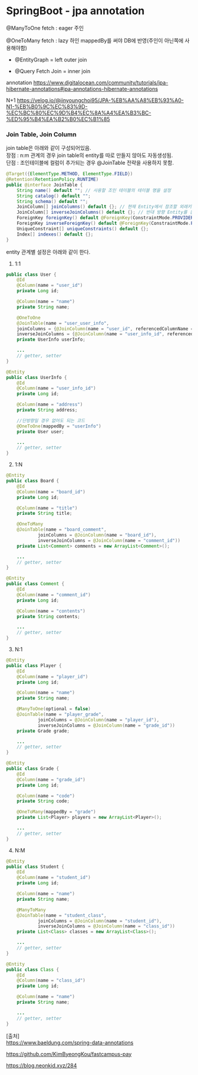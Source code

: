 # SpringBoot - jpa annotation

@ManyToOne
fetch : eager
주인

@OneToMany
fetch : lazy
하인
mappedBy를 써야 DB에 반영(주인이 아닌쪽에 사용해야함)

- @EntityGraph = left outer join

- @Query Fetch Join = inner join

annotation
https://www.digitalocean.com/community/tutorials/jpa-hibernate-annotations#jpa-annotations-hibernate-annotations

N+1
https://velog.io/@jinyoungchoi95/JPA-%EB%AA%A8%EB%93%A0-N1-%EB%B0%9C%EC%83%9D-%EC%BC%80%EC%9D%B4%EC%8A%A4%EA%B3%BC-%ED%95%B4%EA%B2%B0%EC%B1%85

### Join Table, Join Column

join table은 아래와 같이 구성되어있음.<br/>
장점 : n:m 관계의 경우 join table의 entity를 따로 만들지 않아도 자동생성됨. <br/>
단점 : 조인테이블에 컬럼이 추가되는 경우 @JoinTable 전략을 사용하지 못함. <br/>

```java
@Target({ElementType.METHOD, ElementType.FIELD})
@Retention(RetentionPolicy.RUNTIME)
public @interface JoinTable {
    String name() default ""; // 사용할 조인 테이블의 테이블 명을 설정
    String catalog() default "";
    String schema() default "";
    JoinColumn[] joinColumns() default {}; // 현재 Entity에서 참조할 외래키(fk)를 설정
    JoinColumn[] inverseJoinColumns() default {}; // 반대 방향 Entity를 참조할 외래키(fk)를 설정
    ForeignKey foreignKey() default @ForeignKey(ConstraintMode.PROVIDER_DEFAULT);
    ForeignKey inverseForeignKey() default @ForeignKey(ConstraintMode.PROVIDER_DEFAULT);
    UniqueConstraint[] uniqueConstraints() default {};
    Index[] indexes() default {};
}
```

entity 관계별 설정은 아래와 같이 한다.<br/>

1. 1:1

```java
public class User {
    @Id
    @Column(name = "user_id")
    private Long id;

    @Column(name = "name")
    private String name;

    @OneToOne
    @JoinTable(name = "user_user_info",
    joinColumns = {@JoinColumn(name = "user_id", referencedColumnName = "user_id")},
    inverseJoinColumns = {@JoinColumn(name = "user_info_id", referencedColumnName = "user_info_id")})
    private UserInfo userInfo;

    ...
    // getter, setter
}

@Entity
public class UserInfo {
    @Id
    @Column(name = "user_info_id")
    private Long id;

    @Column(name = "address")
    private String address;

    //단방향일 경우 없어도 되는 코드
    @OneToOne(mappedBy = "userInfo")
    private User user;

    ...
    // getter, setter
}
```

2. 1:N

```java
@Entity
public class Board {
    @Id
    @Column(name = "board_id")
    private Long id;

    @Column(name = "title")
    private String title;

    @OneToMany
    @JoinTable(name = "board_comment",
            joinColumns = @JoinColumn(name = "board_id"),
            inverseJoinColumns = @JoinColumn(name = "comment_id"))
    private List<Comment> comments = new ArrayList<Comment>();

    ...
    // getter, setter
}

@Entity
public class Comment {
    @Id
    @Column(name = "comment_id")
    private Long id;

    @Column(name = "contents")
    private String contents;

    ...
    // getter, setter
}
```

3. N:1

```java
@Entity
public class Player {
    @Id
    @Column(name = "player_id")
    private Long id;

    @Column(name = "name")
    private String name;

    @ManyToOne(optional = false)
    @JoinTable(name = "player_grade",
            joinColumns = @JoinColumn(name = "player_id"),
            inverseJoinColumns = @JoinColumn(name = "grade_id"))
    private Grade grade;

    ...
    // getter, setter
}

@Entity
public class Grade {
    @Id
    @Column(name = "grade_id")
    private Long id;

    @Column(name = "code")
    private String code;

    @OneToMany(mappedBy = "grade")
    private List<Player> players = new ArrayList<Player>();

    ...
    // getter, setter
}
```

4. N:M

```java
@Entity
public class Student {
    @Id
    @Column(name = "student_id")
    private Long id;

    @Column(name = "name")
    private String name;

    @ManyToMany
    @JoinTable(name = "student_class",
            joinColumns = @JoinColumn(name = "student_id"),
            inverseJoinColumns = @JoinColumn(name = "class_id"))
    private List<Class> classes = new ArrayList<Class>();

    ...
    // getter, setter
}

@Entity
public class Class {
    @Id
    @Column(name = "class_id")
    private Long id;

    @Column(name = "name")
    private String name;

    ...
    // getter, setter
}
```

[출처]<br/>
https://www.baeldung.com/spring-data-annotations <br/>

https://github.com/KimByeongKou/fastcampus-pay <br/>

https://blog.neonkid.xyz/284 <br/>
